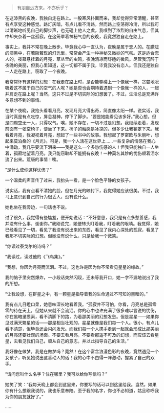 >有朋自远方来，不亦乐乎？

在这漆黑的夜晚，我独自走在路上。一股寒风扑面而来，我却觉得异常清醒，甚至有点享受这种感觉。路灯灰暗，有点儿看不清路，然而路上空荡得冷清，所以我可以清晰地听见自己的脚步声，也无碰上他人之虞。我嗅到了浓烈的自由气息，但其中却夹杂着一丝孤寂。在这笼罩着神秘气息的夜晚，我竟然独自走在路上。

事实上，我并不常在晚上散步。毕竟我心中一直认为，夜晚是属于恋人的。在朦胧的漆黑中，在若隐若现的灯光里，常常会产生一种神秘又微妙的气氛。这是适合恋人的，夜幕悬挂着的月亮，草丛里的虫鸣，夜晚清凉而舒适的微风。尽管我沉醉于夜晚的美丽，但我心里知道，这一切都不属于我，毕竟我没有恋人。但我还是独自一人走在路上，窃取了一个夜晚。

我常常怀有这样的幻想：在我走在路上时，是否能够碰上一个像我一样，贪婪地吮吸着这不属于自己的空气的人呢？她是否也会期待着遇到一个像我一样的人，一起并肩走在路上呢？当然，这只不过是不切实际的幻想罢了。不过，生活总是充满许多意想不到的事情。

在某个夜晚，我抬头看看月亮，发现月亮大得出奇，简直像太阳一样。说实话，我当时真是有点吃惊，屏息凝神，停下了脚步。“要是她能看见该多好。”我心想。但是四周空无一人，只得叹气。唉，她不存在，一切不过是幻想。我继续走着，发现前面有一张空椅子，便坐了下来。椅子的触感是冰凉的，但多少让我镇定下来。我看着月亮，我凝视着月亮，想起了一些书中的故事。我想起了罗密欧与朱丽叶，想起来莫泊桑的《月光》。可是，我一个人活在这世界上......一些复杂的情感在我心中涌动，我几乎要流下泪来——我是这么一个多愁伤感的人！但我只能独自一人坐着，孤寂地望着月亮。我只能窃取却不能拥有夜晚！一种莫名其妙的忧伤顺着泪水流了出来。荒唐的事情！唉。

“是什么使你这样忧伤？”

一个温柔的声音传了过来，我抬头一看，是一个脸色平静的女孩子。

说实话，我有点看不清她的脸，但在月光的映衬下，我觉得她应该很美。不过，我马上意识到自己的行为很丢人，没有说什么。

她也坐在我旁边，一句话也不说。

过了很久，我觉得有些尴尬，便开始说话：“不好意思，我只是有点多愁善感，我并没有什么事，谢谢你。”我刚说完，她便转头盯着我，盯着我的眼睛。我觉得，她已经看见了一切，看见了我没有说出来的东西，看见了我内心深处的孤寂，看见了我那不切实际的幻想。但她没有说什么，只是给我一个微笑。

“你读过泰戈尔的诗吗？”

“我读过，读过他的《飞鸟集》。”

“我想，你因为月亮而流泪。不过，这也许是因为你不常看见星星的缘故。”

我的脑子里突然爆炸，一小段话突然闪现，还未等我开口，她一字不漏地说出了我的所想。

“让我设想，在群星之中，有一颗星是指导着我的生命通过不可知的黑暗的。”

我有点儿目瞪口呆，她意味深长地看着我。“孤寂并不可怕，你看，月亮总是孤零零的待在天上，但她从来就不会流泪。你的心中也许充满了很多难以言说的忧伤，你在黑暗里摸索，看不清脚下的路，为着那美丽的幻想发愁。但是星星——如果你见过满天繁星的话——那是相当壮观的，星星就像是我们每一个人。很小，有点儿看不清楚，但毕竟还会闪闪发光。而我们每一个人携手走到一起就会形成比那美丽的月亮还要壮观的场面。不要去看月亮，不要看那遥不可及的幻想，而应该去看星星，去看见我们自己，顺从自己的意志，并以此指导自己的生活。”

我好像在做梦，我是在做梦吗？竟然！在这个富含浪漫色彩的夜晚，竟然遇见一个女孩子，听见她说出这番动人的话！我的心中不由得一阵激动，握紧了自己的双手。

“请问您叫什么名字？住在哪里？我可以给你写信吗？”

她笑了笑：“我每天晚上都会到这里来，你要写的话可以到这里给我。当然，如果你有什么想跟我说的，我也乐意奉陪。至于我的名字，你也不必知道，姑且称呼我为你的朋友就好了。”

......


